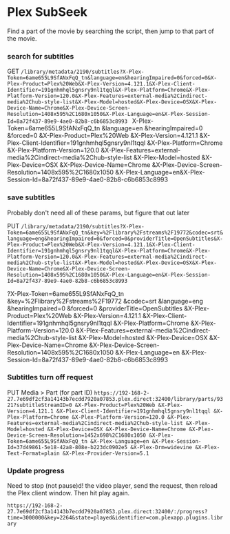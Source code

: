 # Plex SubSeek

Find a part of the movie by searching the script, then jump to that part of the movie.

### search for subtitles

GET
`/library/metadata/2190/subtitles?X-Plex-Token=6ame655L9SfANxFqQ_tn&language=en&hearingImpaired=0&forced=0&X-Plex-Product=Plex%20Web&X-Plex-Version=4.121.1&X-Plex-Client-Identifier=191gnhmhql5gnsry9nl1tqql&X-Plex-Platform=Chrome&X-Plex-Platform-Version=120.0&X-Plex-Features=external-media%2Cindirect-media%2Chub-style-list&X-Plex-Model=hosted&X-Plex-Device=OSX&X-Plex-Device-Name=Chrome&X-Plex-Device-Screen-Resolution=1408x595%2C1680x1050&X-Plex-Language=en&X-Plex-Session-Id=8a72f437-89e9-4ae0-82b8-c6b6853c8993
`
X-Plex-Token=6ame655L9SfANxFqQ_tn
&language=en
&hearingImpaired=0
&forced=0
&X-Plex-Product=Plex%20Web
&X-Plex-Version=4.121.1
&X-Plex-Client-Identifier=191gnhmhql5gnsry9nl1tqql
&X-Plex-Platform=Chrome
&X-Plex-Platform-Version=120.0
&X-Plex-Features=external-media%2Cindirect-media%2Chub-style-list
&X-Plex-Model=hosted
&X-Plex-Device=OSX
&X-Plex-Device-Name=Chrome
&X-Plex-Device-Screen-Resolution=1408x595%2C1680x1050
&X-Plex-Language=en&X-Plex-Session-Id=8a72f437-89e9-4ae0-82b8-c6b6853c8993

### save subtitles

Probably don't need all of these params, but figure that out later

PUT
`/library/metadata/2190/subtitles?X-Plex-Token=6ame655L9SfANxFqQ_tn&key=%2Flibrary%2Fstreams%2F19772&codec=srt&language=eng&hearingImpaired=0&forced=0&providerTitle=OpenSubtitles&X-Plex-Product=Plex%20Web&X-Plex-Version=4.121.1&X-Plex-Client-Identifier=191gnhmhql5gnsry9nl1tqql&X-Plex-Platform=Chrome&X-Plex-Platform-Version=120.0&X-Plex-Features=external-media%2Cindirect-media%2Chub-style-list&X-Plex-Model=hosted&X-Plex-Device=OSX&X-Plex-Device-Name=Chrome&X-Plex-Device-Screen-Resolution=1408x595%2C1680x1050&X-Plex-Language=en&X-Plex-Session-Id=8a72f437-89e9-4ae0-82b8-c6b6853c8993
`

?X-Plex-Token=6ame655L9SfANxFqQ_tn
&key=%2Flibrary%2Fstreams%2F19772
&codec=srt
&language=eng
&hearingImpaired=0
&forced=0
&providerTitle=OpenSubtitles
&X-Plex-Product=Plex%20Web
&X-Plex-Version=4.121.1
&X-Plex-Client-Identifier=191gnhmhql5gnsry9nl1tqql
&X-Plex-Platform=Chrome
&X-Plex-Platform-Version=120.0
&X-Plex-Features=external-media%2Cindirect-media%2Chub-style-list
&X-Plex-Model=hosted
&X-Plex-Device=OSX
&X-Plex-Device-Name=Chrome
&X-Plex-Device-Screen-Resolution=1408x595%2C1680x1050
&X-Plex-Language=en
&X-Plex-Session-Id=8a72f437-89e9-4ae0-82b8-c6b6853c8993

### Subtitles turn off request

PUT
Media > Part (for part ID)
`https://192-168-2-27.7e69df2cf3a14143b7ecdd7920a07853.plex.direct:32400/library/parts/9321?subtitleStreamID=0
&X-Plex-Product=Plex%20Web
&X-Plex-Version=4.121.1
&X-Plex-Client-Identifier=191gnhmhql5gnsry9nl1tqql
&X-Plex-Platform=Chrome
&X-Plex-Platform-Version=120.0
&X-Plex-Features=external-media%2Cindirect-media%2Chub-style-list
&X-Plex-Model=hosted
&X-Plex-Device=OSX
&X-Plex-Device-Name=Chrome
&X-Plex-Device-Screen-Resolution=1452x698%2C1680x1050
&X-Plex-Token=6ame655L9SfANxFqQ_tn
&X-Plex-Language=en
&X-Plex-Session-Id=37d49861-5e18-42a8-808e-b223dc0902e5
&X-Plex-Drm=widevine
&X-Plex-Text-Format=plain
&X-Plex-Provider-Version=5.1`

### Update progress

Need to stop (not pause)d! the video player, send the request, then reload the Plex client window. Then hit play again.

`https://192-168-2-27.7e69df2cf3a14143b7ecdd7920a07853.plex.direct:32400/:/progress?time=3000000&key=2264&state=played&identifier=com.plexapp.plugins.library`
